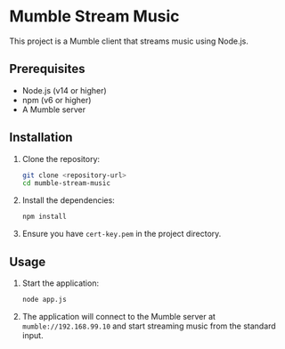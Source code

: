 # Mumble Stream Music

This project is a Mumble client that streams music using Node.js.

## Prerequisites

- Node.js (v14 or higher)
- npm (v6 or higher)
- A Mumble server

## Installation

1. Clone the repository:
    ```sh
    git clone <repository-url>
    cd mumble-stream-music
    ```

2. Install the dependencies:
    ```sh
    npm install
    ```

3. Ensure you have `cert-key.pem` in the project directory.

## Usage

1. Start the application:
    ```sh
    node app.js
    ```

2. The application will connect to the Mumble server at `mumble://192.168.99.10` and start streaming music from the standard input.
